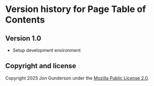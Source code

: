 # Version history for Page Table of Contents

## Version 1.0
* Setup development environment


## Copyright and license

Copyright 2025 Jon Gunderson under the [Mozilla Public License 2.0](LICENSE.md).

